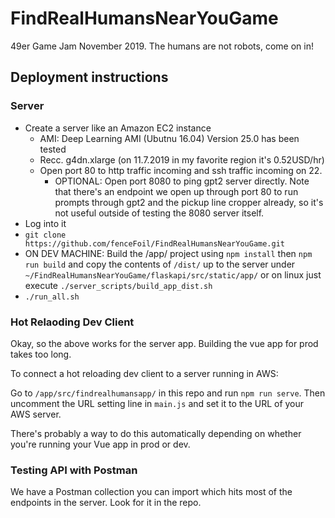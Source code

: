 # FindRealHumansNearYouGame
49er Game Jam November 2019. The humans are not robots, come on in!

## Deployment instructions

### Server

* Create a server like an Amazon EC2 instance
  * AMI: Deep Learning AMI (Ubutnu 16.04) Version 25.0 has been tested
  * Recc. g4dn.xlarge (on 11.7.2019 in my favorite region it's 0.52USD/hr)
  * Open port 80 to http traffic incoming and ssh traffic incoming on 22.
    * OPTIONAL: Open port 8080 to ping gpt2 server directly. Note that there's an endpoint we open up through port 80 to run prompts through gpt2 and the pickup line cropper already, so it's not useful outside of testing the 8080 server itself.
* Log into it
* `git clone https://github.com/fenceFoil/FindRealHumansNearYouGame.git`
* ON DEV MACHINE: Build the /app/ project using `npm install` then `npm run build` and copy the contents of `/dist/` up to the server under `~/FindRealHumansNearYouGame/flaskapi/src/static/app/` or on linux just execute `./server_scripts/build_app_dist.sh`
* `./run_all.sh`

### Hot Relaoding Dev Client

Okay, so the above works for the server app. Building the vue app for prod takes too long.

To connect a hot reloading dev client to a server running in AWS:

Go to `/app/src/findrealhumansapp/` in this repo and run `npm run serve`. Then uncomment the URL setting line in `main.js` and set it to the URL of your AWS server.

There's probably a way to do this automatically depending on whether you're running your Vue app in prod or dev.

### Testing API with Postman

We have a Postman collection you can import which hits most of the endpoints in the server. Look for it in the repo.
